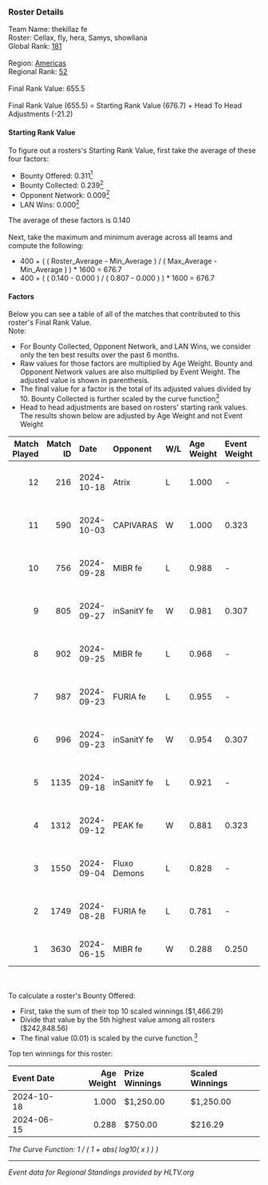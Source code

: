 ### Roster Details<br />
Team Name: thekillaz fe<br />
Roster: Cellax, fly, hera, Samys, showliana<br />
Global Rank: [181](../../standings_global_2024_10_30.md)<br />
<br />
Region: [Americas]( ../../standings_americas_2024_10_30.md)<br />
Regional Rank: [52]( ../../standings_americas_2024_10_30.md)<br />
<br />
Final Rank Value:  655.5<br />
<br />
Final Rank Value (655.5) = Starting Rank Value (676.7) + Head To Head Adjustments (-21.2)<br />

#### Starting Rank Value<br />
To figure out a rosters's Starting Rank Value, first take the average of these four factors:<br />
- Bounty Offered: 0.311[<sup>1</sup>](#table2)
- Bounty Collected: 0.239[<sup>2</sup>](#table1)
- Opponent Network: 0.009[<sup>2</sup>](#table1)
- LAN Wins: 0.000[<sup>2</sup>](#table1)

The average of these factors is 0.140<br />
<br />
Next, take the maximum and minimum average across all teams and compute the following:<br />
- 400 + ( ( Roster_Average - Min_Average ) / ( Max_Average - Min_Average ) ) * 1600 = 676.7
- 400 + ( ( 0.140 - 0.000 ) / ( 0.807 - 0.000 ) ) * 1600 = 676.7


#### Factors<br />
Below you can see a table of all of the matches that contributed to this roster's Final Rank Value.<br />
Note:<br />

- For Bounty Collected, Opponent Network, and LAN Wins, we consider only the ten best results over the past 6 months.
- Raw values for those factors are multiplied by Age Weight. Bounty and Opponent Network values are also multiplied by Event Weight. The adjusted value is shown in parenthesis.
- The final value for a factor is the total of its adjusted values divided by 10. Bounty Collected is further scaled by the curve function[<sup>3</sup>](#curveFunction)
- Head to head adjustments are based on rosters' starting rank values. The results shown below are adjusted by Age Weight and not Event Weight
<span id="table1"></span><br />


| Match Played | Match ID | Date       | Opponent     | W/L | Age Weight | Event Weight | Bounty Collected | Opponent Network | LAN Wins  | H2H Adj. | Roster                                    |
| -: | -: | :- | :- | :- | :- | :- | :- | :- | :- | -: | :- |
|           12 |      216 | 2024-10-18 | Atrix        | L   | 1.000      | -            | -                | -                | -         |   -14.84 | Cellax, fly, hera, Samys, showliana       |
|           11 |      590 | 2024-10-03 | CAPIVARAS    | W   | 1.000      | 0.323        | 0.004 (0.001)    | 0.000 (0.000)    | 0 (0.000) |     8.82 | Cellax, fly, hera, Samys, showliana       |
|           10 |      756 | 2024-09-28 | MIBR fe      | L   | 0.988      | -            | -                | -                | -         |   -12.18 | Cellax, fly, hera, Samys, showliana       |
|            9 |      805 | 2024-09-27 | inSanitY fe  | W   | 0.981      | 0.307        | 0.006 (0.002)    | 0.128 (0.039)    | 0 (0.000) |    15.95 | Cellax, fly, hera, Samys, showliana       |
|            8 |      902 | 2024-09-25 | MIBR fe      | L   | 0.968      | -            | -                | -                | -         |   -12.29 | Cellax, fly, hera, Samys, showliana       |
|            7 |      987 | 2024-09-23 | FURIA fe     | L   | 0.955      | -            | -                | -                | -         |    -8.04 | Cellax, fly, hera, Samys, showliana       |
|            6 |      996 | 2024-09-23 | inSanitY fe  | W   | 0.954      | 0.307        | 0.006 (0.002)    | 0.128 (0.038)    | 0 (0.000) |    16.04 | Cellax, fly, hera, Samys, showliana       |
|            5 |     1135 | 2024-09-18 | inSanitY fe  | L   | 0.921      | -            | -                | -                | -         |   -13.51 | brunakiller, Cellax, fly, hera, showliana |
|            4 |     1312 | 2024-09-12 | PEAK fe      | W   | 0.881      | 0.323        | 0.006 (0.002)    | 0.034 (0.010)    | 0 (0.000) |    11.93 | brunakiller, Cellax, fly, hera, showliana |
|            3 |     1550 | 2024-09-04 | Fluxo Demons | L   | 0.828      | -            | -                | -                | -         |    -9.68 | Cellax, fly, hera, Samys, showliana       |
|            2 |     1749 | 2024-08-28 | FURIA fe     | L   | 0.781      | -            | -                | -                | -         |    -7.58 | Cellax, fly, hera, Samys, showliana       |
|            1 |     3630 | 2024-06-15 | MIBR fe      | W   | 0.288      | 0.250        | 0.003 (0.000)    | 0.025 (0.002)    | 0 (0.000) |     4.22 | fly, GaBi, hera, josi, showliana          |

<br />
<span id="table2"></span><br />
To calculate a roster's Bounty Offered:<br />

- First, take the sum of their top 10 scaled winnings ($1,466.29)
- Divide that value by the 5th highest value among all rosters ($242,848.56)
- The final value (0.01) is scaled by the curve function.[<sup>3</sup>](#curveFunction)

Top ten winnings for this roster:<br />

| Event Date | Age Weight | Prize Winnings | Scaled Winnings |
| :- | -: | :- | :- |
| 2024-10-18 |      1.000 | $1,250.00      | $1,250.00       |
| 2024-06-15 |      0.288 | $750.00        | $216.29         |


<span id="curveFunction"></span>_The Curve Function: 1 / ( 1 + abs( log10( x ) ) )_<br />

---
_Event data for Regional Standings provided by HLTV.org_<br />
